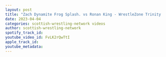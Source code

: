 ```yaml
---
layout: post
title: "Zach Dynamite Frog Splash. vs Ronan King - WrestleZone Trinity Centre Takeover"
date: 2023-04-04
categories: scottish-wrestling-network videos
author: scottish-wrestling-network
spotify_track_id: 
youtube_video_id: FvLK2rQwTtI
apple_track_id: 
youtube_metadata: 
---
```

